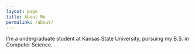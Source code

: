 ```yaml
---
layout: page
title: About Me
permalink: /about/
---
```


I'm a undergraduate student at Kansas State University, pursuing my B.S. in Computer Science.